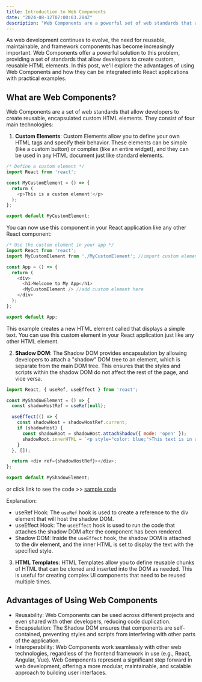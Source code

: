 ```yaml
---
title: Introduction to Web Components
date: "2024-08-12T07:00:03.284Z"
description: "Web Components are a powerful set of web standards that allow developers to create reusable, encapsulated custom HTML elements. By combining technologies like Custom Elements, Shadow DOM, and HTML Templates, Web Components enable you to build modular and self-contained UI elements that can be used across different projects and frameworks."
---
```


As web development continues to evolve, the need for reusable, maintainable, and framework components has become increasingly important. Web Components offer a powerful solution to this problem, providing a set of standards that allow developers to create custom, reusable HTML elements. In this post, we'll explore the advantages of using Web Components and how they can be integrated into React applications with practical examples.

## What are Web Components?

Web Components are a set of web standards that allow developers to create reusable, encapsulated custom HTML elements. They consist of four main technologies:

1. **Custom Elements**: 
Custom Elements allow you to define your own HTML tags and specify their behavior. These elements can be simple (like a custom button) or complex (like an entire widget), and they can be used in any HTML document just like standard elements.

```js
/* Define a custom element */
import React from 'react';

const MyCustomElement = () => {
  return (
    <p>This is a custom element!</p>
  );
};

export default MyCustomElement;
```

You can now use this component in your React application like any other React component:

```js
/* Use the custom element in your app */
import React from 'react';
import MyCustomElement from './MyCustomElement'; //import custom element

const App = () => {
  return (
    <div>
      <h1>Welcome to My App</h1>
      <MyCustomElement /> //add custom element here
    </div>
  );
};

export default App;
```

This example creates a new HTML element called <MyCustomElement> that displays a simple text. You can use this custom element in your React application just like any other HTML element.

2. **Shadow DOM**:
The Shadow DOM provides encapsulation by allowing developers to attach a "shadow" DOM tree to an element, which is separate from the main DOM tree. This ensures that the styles and scripts within the shadow DOM do not affect the rest of the page, and vice versa.

```js
import React, { useRef, useEffect } from 'react';

const MyShadowElement = () => {
  const shadowHostRef = useRef(null);

  useEffect(() => {
    const shadowHost = shadowHostRef.current;
    if (shadowHost) {
      const shadowRoot = shadowHost.attachShadow({ mode: 'open' });
      shadowRoot.innerHTML = `<p style="color: blue;">This text is in a shadow DOM!</p>`;
    }
  }, []);

  return <div ref={shadowHostRef}></div>;
};

export default MyShadowElement;
```

or click link to see the code >> [sample code](https://codesandbox.io/s/sandbox/elated-noyce-59hwwl)

Explanation:
- useRef Hook: The `useRef` hook is used to create a reference to the div element that will host the shadow DOM.
- useEffect Hook: The `useEffect` hook is used to run the code that attaches the shadow DOM after the component has been rendered.
- Shadow DOM: Inside the `useEffect` hook, the shadow DOM is attached to the div element, and the inner HTML is set to display the text with the specified style.

3. **HTML Templates**:
HTML Templates allow you to define reusable chunks of HTML that can be cloned and inserted into the DOM as needed. This is useful for creating complex UI components that need to be reused multiple times.


## Advantages of Using Web Components
- Reusability: Web Components can be used across different projects and even shared with other developers, reducing code duplication.
- Encapsulation: The Shadow DOM ensures that components are self-contained, preventing styles and scripts from interfering with other parts of the application.
- Interoperability: Web Components work seamlessly with other web technologies, regardless of the frontend framework in use (e.g., React, Angular, Vue).
Web Components represent a significant step forward in web development, offering a more modular, maintainable, and scalable approach to building user interfaces.